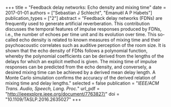 +++
title = "Feedback delay networks: Echo density and mixing time"
date = 2017-01-01
authors = ["Sebastian J Schlecht", "Emanuël A P Habets"]
publication_types = ["2"]
abstract = "Feedback delay networks (FDNs) are frequently used to generate artificial reverberation. This contribution discusses the temporal features of impulse responses produced by FDNs, i.e., the number of echoes per time unit and its evolution over time. This so-called echo density is related to known measures of mixing time and their psychoacoustic correlates such as auditive perception of the room size. It is shown that the echo density of FDNs follows a polynomial function, whereby the polynomial coefficients can be derived from the lengths of the delays for which an explicit method is given. The mixing time of impulse responses can be predicted from the echo density, and conversely, a desired mixing time can be achieved by a derived mean delay length. A Monte Carlo simulation confirms the accuracy of the derived relation of mixing time and delay lengths."
selected = false
publication = "*IEEE/ACM Trans. Audio, Speech, Lang. Proc.*"
url_pdf = "http://ieeexplore.ieee.org/document/7763827/"
doi = "10.1109/TASLP.2016.2635027"
+++

